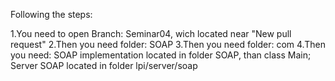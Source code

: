 Following the steps:

1.You need to open Branch: Seminar04, wich located near "New pull request"
2.Then you need folder: SOAP
3.Then you need folder: com
4.Then you need: SOAP implementation located in folder SOAP, than class Main; Server SOAP located in folder lpi/server/soap

